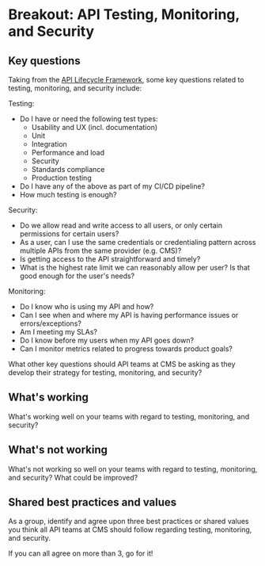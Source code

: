 # Breakout: API Testing, Monitoring, and Security

## Key questions
Taking from the [API Lifecycle Framework](https://github.com/switzersc-usds/cms-api-framework/blob/master/api-lifecycle-framework.md), some key questions related to testing, monitoring, and security include:

Testing:
* Do I have or need the following test types:
    * Usability and UX (incl. documentation)
    * Unit 
    * Integration 
    * Performance and load
    * Security
    * Standards compliance
    * Production testing
* Do I have any of the above as part of my CI/CD pipeline?
* How much testing is enough?

Security:
* Do we allow read and write access to all users, or only certain permissions for certain users?
* As a user, can I use the same credentials or credentialing pattern across multiple APIs from the same provider (e.g. CMS)?
* Is getting access to the API straightforward and timely?
* What is the highest rate limit we can reasonably allow per user? Is that good enough for the user's needs?

Monitoring:
* Do I know who is using my API and how?
* Can I see when and where my API is having performance issues or errors/exceptions?
* Am I meeting my SLAs?
* Do I know before my users when my API goes down?
* Can I monitor metrics related to progress towards product goals?

What other key questions should API teams at CMS be asking as they develop their strategy for testing, monitoring, and security? 

## What's working
What's working well on your teams with regard to testing, monitoring, and security?

## What's not working
What's not working so well on your teams with regard to testing, monitoring, and security? What could be improved?

## Shared best practices and values
As a group, identify and agree upon three best practices or shared values you think all API teams at CMS should follow regarding testing, monitoring, and security. 

If you can all agree on more than 3, go for it!